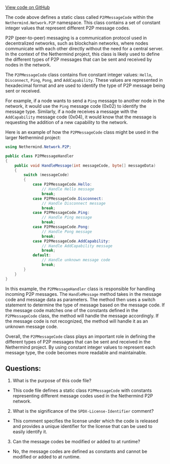 [View code on GitHub](https://github.com/NethermindEth/nethermind/src/Nethermind/Nethermind.Network/P2P/P2PMessageCode.cs)

The code above defines a static class called `P2PMessageCode` within the `Nethermind.Network.P2P` namespace. This class contains a set of constant integer values that represent different P2P message codes. 

P2P (peer-to-peer) messaging is a communication protocol used in decentralized networks, such as blockchain networks, where nodes communicate with each other directly without the need for a central server. In the context of the Nethermind project, this class is likely used to define the different types of P2P messages that can be sent and received by nodes in the network. 

The `P2PMessageCode` class contains five constant integer values: `Hello`, `Disconnect`, `Ping`, `Pong`, and `AddCapability`. These values are represented in hexadecimal format and are used to identify the type of P2P message being sent or received. 

For example, if a node wants to send a `Ping` message to another node in the network, it would use the `Ping` message code (0x02) to identify the message type. Similarly, if a node receives a message with the `AddCapability` message code (0x04), it would know that the message is requesting the addition of a new capability to the network. 

Here is an example of how the `P2PMessageCode` class might be used in the larger Nethermind project:

```csharp
using Nethermind.Network.P2P;

public class P2PMessageHandler
{
    public void HandleMessage(int messageCode, byte[] messageData)
    {
        switch (messageCode)
        {
            case P2PMessageCode.Hello:
                // Handle Hello message
                break;
            case P2PMessageCode.Disconnect:
                // Handle Disconnect message
                break;
            case P2PMessageCode.Ping:
                // Handle Ping message
                break;
            case P2PMessageCode.Pong:
                // Handle Pong message
                break;
            case P2PMessageCode.AddCapability:
                // Handle AddCapability message
                break;
            default:
                // Handle unknown message code
                break;
        }
    }
}
```

In this example, the `P2PMessageHandler` class is responsible for handling incoming P2P messages. The `HandleMessage` method takes in the message code and message data as parameters. The method then uses a switch statement to determine the type of message based on the message code. If the message code matches one of the constants defined in the `P2PMessageCode` class, the method will handle the message accordingly. If the message code is not recognized, the method will handle it as an unknown message code. 

Overall, the `P2PMessageCode` class plays an important role in defining the different types of P2P messages that can be sent and received in the Nethermind project. By using constant integer values to represent each message type, the code becomes more readable and maintainable.
## Questions: 
 1. What is the purpose of this code file?
- This code file defines a static class `P2PMessageCode` with constants representing different message codes used in the Nethermind P2P network.

2. What is the significance of the `SPDX-License-Identifier` comment?
- This comment specifies the license under which the code is released and provides a unique identifier for the license that can be used to easily identify it.

3. Can the message codes be modified or added to at runtime?
- No, the message codes are defined as constants and cannot be modified or added to at runtime.